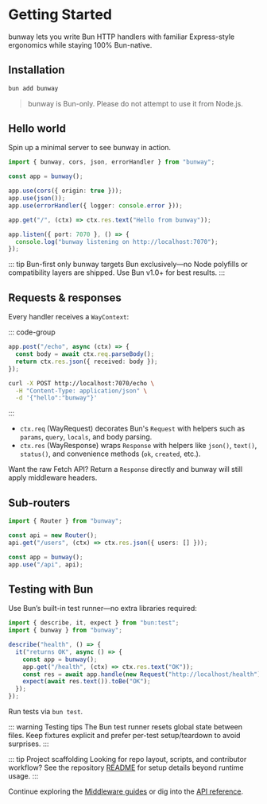 # Getting Started

bunway lets you write Bun HTTP handlers with familiar Express-style ergonomics while staying 100% Bun-native.

## Installation

```bash
bun add bunway
```

> bunway is Bun-only. Please do not attempt to use it from Node.js.

## Hello world

Spin up a minimal server to see bunway in action.

```ts
import { bunway, cors, json, errorHandler } from "bunway";

const app = bunway();

app.use(cors({ origin: true }));
app.use(json());
app.use(errorHandler({ logger: console.error }));

app.get("/", (ctx) => ctx.res.text("Hello from bunway"));

app.listen({ port: 7070 }, () => {
  console.log("bunway listening on http://localhost:7070");
});
```

::: tip Bun-first only
bunway targets Bun exclusively—no Node polyfills or compatibility layers are shipped. Use Bun v1.0+ for best results.
:::

## Requests & responses

Every handler receives a `WayContext`:

::: code-group

```ts [Server]
app.post("/echo", async (ctx) => {
  const body = await ctx.req.parseBody();
  return ctx.res.json({ received: body });
});
```

```bash [Client]
curl -X POST http://localhost:7070/echo \
  -H "Content-Type: application/json" \
  -d '{"hello":"bunway"}'
```

:::

- `ctx.req` (WayRequest) decorates Bun's `Request` with helpers such as `params`, `query`, `locals`, and body parsing.
- `ctx.res` (WayResponse) wraps `Response` with helpers like `json()`, `text()`, `status()`, and convenience methods (`ok`, `created`, etc.).

Want the raw Fetch API? Return a `Response` directly and bunway will still apply middleware headers.

## Sub-routers

```ts
import { Router } from "bunway";

const api = new Router();
api.get("/users", (ctx) => ctx.res.json({ users: [] }));

const app = bunway();
app.use("/api", api);
```

## Testing with Bun

Use Bun’s built-in test runner—no extra libraries required:

```ts
import { describe, it, expect } from "bun:test";
import { bunway } from "bunway";

describe("health", () => {
  it("returns OK", async () => {
    const app = bunway();
    app.get("/health", (ctx) => ctx.res.text("OK"));
    const res = await app.handle(new Request("http://localhost/health"));
    expect(await res.text()).toBe("OK");
  });
});
```

Run tests via `bun test`.

::: warning Testing tips
The Bun test runner resets global state between files. Keep fixtures explicit and prefer per-test setup/teardown to avoid surprises.
:::

::: tip Project scaffolding
Looking for repo layout, scripts, and contributor workflow? See the repository [README](https://github.com/bunwaylabs/bunway#readme) for setup details beyond runtime usage.
:::

Continue exploring the [Middleware guides](/middleware/index) or dig into the [API reference](/api/index.html).
